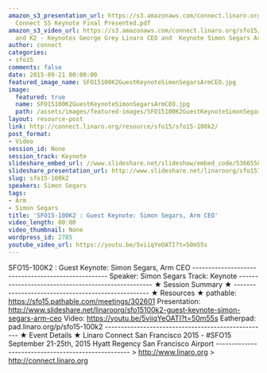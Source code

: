 ```yaml
---
amazon_s3_presentation_url: https://s3.amazonaws.com/connect.linaro.org/sfo15/Presentations/09-21-Monday/Linaro
  Connect SS Keynote Final Presented.pdf
amazon_s3_video_url: https://s3.amazonaws.com/connect.linaro.org/sfo15/Videos/09-21-Monday/SFO15-100K1
  and K2 - Keynotes George Grey Linaro CEO and  Keynote Simon Segars Arm CEO.mp4
author: connect
categories:
- sfo15
comments: false
date: 2015-09-21 00:00:00
featured_image_name: SFO15100K2GuestKeynoteSimonSegarsArmCEO.jpg
image:
  featured: true
  name: SFO15100K2GuestKeynoteSimonSegarsArmCEO.jpg
  path: /assets/images/featured-images/SFO15100K2GuestKeynoteSimonSegarsArmCEO.jpg
layout: resource-post
link: http://connect.linaro.org/resource/sfo15/sfo15-100k2/
post_format:
- Video
session_id: None
session_track: Keynote
slideshare_embed_url: //www.slideshare.net/slideshow/embed_code/53665585
slideshare_presentation_url: http://www.slideshare.net/linaroorg/sfo15100k2-guest-keynote-simon-segars-arm-ceo
slug: sfo15-100k2
speakers: Simon Segars
tags:
- Arm
- Simon Segars
title: 'SFO15-100K2 : Guest Keynote: Simon Segars, Arm CEO'
video_length: 00:00
video_thumbnail: None
wordpress_id: 2785
youtube_video_url: https://youtu.be/5viiqYeOATI?t=50m55s
---
```


SFO15-100K2 : Guest Keynote: Simon Segars, Arm CEO  ---------------------------------------------------  Speaker: Simon Segars Track: Keynote ---------------------------------------------------  ★ Session Summary ★  ---------------------------------------------------  ★ Resources ★ pathable: https://sfo15.pathable.com/meetings/302601 Presentation: http://www.slideshare.net/linaroorg/sfo15100k2-guest-keynote-simon-segars-arm-ceo Video: https://youtu.be/5viiqYeOATI?t=50m55s Eatherpad: pad.linaro.org/p/sfo15-100k2  ---------------------------------------------------  ★ Event Details ★ Linaro Connect San Francisco 2015 - #SFO15 September 21-25th, 2015 Hyatt Regency San Francisco Airport ---------------------------------------------------  > http://www.linaro.org > http://connect.linaro.org